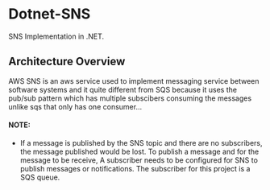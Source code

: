 # Dotnet-SNS
SNS Implementation in .NET.

## Architecture Overview
AWS SNS is an aws service used to implement messaging service between software systems and it quite different from SQS because it uses the pub/sub pattern which has multiple subscibers consuming the messages unlike sqs that only has one consumer…

#### NOTE:

- If a message is published by the SNS topic and there are no subscribers, the message published would be lost. To publish a message and for the message to be receive, A subscriber needs to be configured for SNS to publish messages or notifications. The subscriber for this project is a SQS queue.